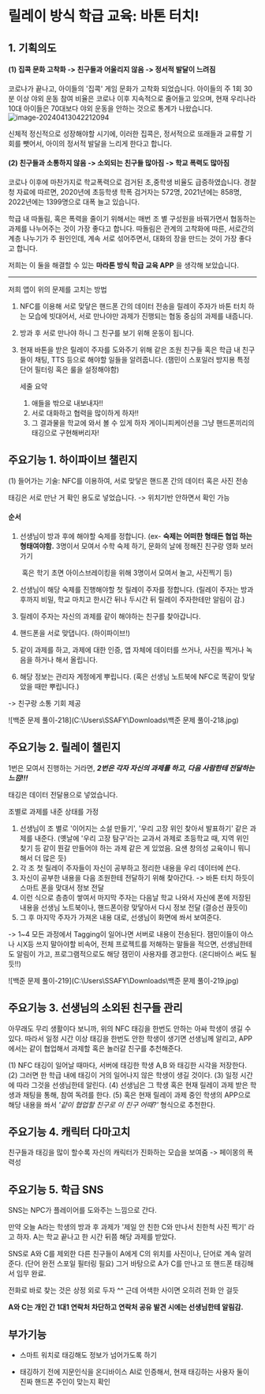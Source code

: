 # 릴레이 방식 학급 교육: 바톤 터치!

## 1. 기획의도 

#### (1) 집콕 문화 고착화 -> 친구들과 어울리지 않음 -> 정서적 발달이 느려짐

코로나가 끝나고, 아이들의 '집콕' 게임 문화가 고착화 되었습니다. 아이들의 주 1회 30분 이상 야외 운동 참여 비율은 코로나 이후 지속적으로 줄어들고 있으며, 현재 우리나라 10대 아이들은 70대보다 야외 운동을 안하는 것으로 통계가 나왔습니다. 
![image-20240413042212094](C:\Users\SSAFY\AppData\Roaming\Typora\typora-user-images\image-20240413042212094.png)

신체적 정신적으로 성장해야할 시기에, 이러한 집콕은, 정서적으로 또래들과 교류할 기회를 뺏어서, 아이의 정서적 발달을 느리게 한다고 합니다. 

#### (2) 친구들과 소통하지 않음 -> 소외되는 친구들 많아짐 -> 학교 폭력도 많아짐

코로나 이후에 마찬가지로 학교폭력으로 검거된 초,중학생 비율도 급증하였습니다. 경찰청 자료에 따르면, 2020년에 초등학생 학폭 검거자는 572명, 2021년에는 858명, 2022년에는 1399명으로 대폭 늘고 있습니다. 

학급 내 따돌림, 혹은 폭력을 줄이기 위해서는 매번 조 별 구성원을 바꿔가면서 협동하는 과제를 나누어주는 것이 가장 좋다고 합니다. 따돌림은 관계의 고착화에 따른, 서로간의 계층 나누기가 주 원인인데, 계속 서로 섞어주면서, 대화의 장을 만드는 것이 가장 좋다고 합니다. 

저희는 이 둘을 해결할 수 있는 **마라톤 방식 학급 교육 APP** 을 생각해 보았습니다.   

---------

저희 앱이 위의 문제를 고치는 방법

1. NFC를 이용해 서로 맞닿은 핸드폰 간의 데이터 전송을 릴레이 주자가 바톤 터치 하는 모습에 빗대어서, 서로 만나야만 과제가 진행되는 협동 중심의 과제를 내줍니다. 

2. 방과 후 서로 만나야 하니 그 친구를 보기 위해 운동이 됩니다. 

3. 현재 바톤을 받은 릴레이 주자를 도와주기 위해 같은 조원 친구들 혹은 학급 내 친구들이 채팅, TTS 등으로 해야할 일들을 알려줍니다. 
   (잼민이 스포일러 방지용 특정 단어 필터링 혹은 룰을 설정해야함)

   
   세줄 요약

   1. 애들을 밖으로 내보내자!! 
   2. 서로 대화하고 협력을 많이하게 하자!! 
   3. 그 결과물을 학교에 와서 볼 수 있게 하자 게이니피케이션을 그냥 핸드폰끼리의 태깅으로 구현해버리자! 



## 주요기능 1. 하이파이브 챌린지 

(1) 들어가는 기술: NFC를 이용하여, 서로 맞닿은 핸드폰 간의 데이터 혹은 사진 전송 

태깅은 서로 만난 거 확인 용도로 넣었습니다. -> 위치기반 안하면서 확인 가능 

#### 순서

1. 선생님이 방과 후에 해야할 숙제를 정합니다. 
   (ex- **숙제는 어떠한 형태든 협업 하는 형태여야함.**
        3명이서 모여서 수학 숙제 하기, 
        문화의 날에 정해진 친구랑 영화 보러 가기 

   ​     혹은 학기 초면 아이스브레이킹을 위해 3명이서 모여서 놀고, 사진찍기 등)

2. 선생님이 해당 숙제를 진행해야할 첫 릴레이 주자를 정합니다. 
   (릴레이 주자는 방과 후까지 비밀, 학교 마치고 한시간 뒤나 두시간 뒤 릴레이 주자한테만 알림이 감.)

3. 릴레이 주자는 자신의 과제를 같이 해야하는 친구를 찾아갑니다. 

4. 핸드폰을 서로 맞댑니다. (하이파이브!)

5. 같이 과제를 하고, 과제에 대한 인증, 앱 자체에 데이터를 쓰거나, 사진을 찍거나 녹음을 하거나 해서 올립니다. 

6. 해당 정보는 관리자 계정에게 뿌립니다. 
   (혹은 선생님 노트북에 NFC로 똑같이 맞닿았을 때만 뿌립니다.)



-> 친구랑 소통 기회 제공 

![백준 문제 풀이-218](C:\Users\SSAFY\Downloads\백준 문제 풀이-218.jpg)

## 주요기능 2. 릴레이 챌린지 

1번은 모여서 진행하는 거라면, ***2번은 각자 자신의 과제를 하고, 다음 사람한테 전달하는 느낌!!!***

태깅은 데이터 전달용으로 넣었습니다.

조별로 과제를 내준 상태를 가정 

1. 선생님이 조 별로 '이어지는 소설 만들기', '우리 고장 위인 찾아서 발표하기' 같은 과제를 내준다. 
   (옛날에 '우리 고장 탐구'라는 교과서 과제로 초등학교 때, 지역 위인 찾기 등 같이 뭔갈 만들어야 하는 과제 같은 게 있었음.
    요샌 창의성 교육이니 뭐니 해서 더 많은 듯)
2. 각 조 첫 릴레이 주자들이 자신이 공부하고 정리한 내용을 우리 데이터에 쓴다.
3. 자신이 공부한 내용을 다음 조원한테 전달하기 위해 찾아간다. -> 바톤 터치 하듯이 스마트 폰을 맞대서 정보 전달 
4. 이런 식으로 층층이 쌓여서 마지막 주자는 다음날 학교 나와서 자신에 폰에 저장된 내용을 선생님 노트북이나, 핸드폰이랑 맞닿아서 다시 정보 전달 (결승선 끊듯이)
5. 그 후 마지막 주자가 가져온 내용 대로, 선생님이 화면에 쏴서 보여준다. 



-> 1~4 모든 과정에서 Tagging이 일어나면 서버로 내용이 전송된다. 
    잼민이들이 야스나 시X등 쓰지 말아야할 비속어, 전체 프로젝트를 저해하는 말들을 적으면, 선생님한테도 알림이 가고, 
    프로그램적으로도 해당 잼민이 사용자를 경고한다.
    (온디바이스 써도 될듯!!)

![백준 문제 풀이-219](C:\Users\SSAFY\Downloads\백준 문제 풀이-219.jpg)

## 주요기능 3. 선생님의 소외된 친구들 관리 

아무래도 무리 생활이다 보니까, 위의 NFC 태깅을 한번도 안하는 아싸 학생이 생길 수 있다.  따라서 일정 시간 이상 태깅을 한번도 안한 학생이 생기면 선생님께 알리고, 
APP에서는 같이 협업해서 과제할 혹은 놀러갈 친구를 추천해준다. 

(1) NFC 태깅이 일어날 때마다, 서버에 태깅한 학생 A,B 와 태깅한 시각을 저장한다.
(2) 그러면 한 학급 내에 태깅이 거의 일어나지 않은 학생이 생길 것이다. 
(3) 일정 시간에 따라 그것을 선생님한테 알린다. 
(4) 선생님은 그 학생 혹은 현재 릴레이 과제 받은 학생과 채팅을 통해, 참여 독려를 한다. 
(5) 혹은 현재 릴레이 과제 중인 학생의 APP으로 해당 내용을 쏴서 *'같이 협업할 친구로 이 친구 어때?'* 형식으로 추천한다.



## 주요기능 4. 캐릭터 다마고치 

친구들과 태깅을 많이 할수록 자신의 캐릭터가 진화하는 모습을 보여줌 -> 페이몽의 폭력성 



## 주요기능 5. 학급 SNS 

SNS는 NPC가 플레이어를 도와주는 느낌으로 간다. 

만약 오늘 A라는 학생의 방과 후 과제가 '제일 안 친한 C와 만나서 친한척 사진 찍기' 라고 하자. 
A는 학교 끝나고 한 시간 뒤쯤 해당 과제를 받았다. 

SNS로 A와 C를 제외한 다른 친구들이 A에게 C의 위치를 사진이나, 단어로 계속 알려준다. (단어 완전 스포일 필터링 필요) 
그거 바탕으로 A가 C를 만나고 또 핸드폰 태깅해서 임무 완료. 

전화로 바로 찾는 것은 상정 외로 두자 ^^ 근데 어색한 사이면 오히려 전화 안 걸듯

**A와 C는 개인 간 1대1 연락처 차단하고 연락처 공유 발견 시에는 선생님한테 알림감.** 



## 부가기능 

- 스마트 워치로 태깅해도 정보가 넘어가도록 하기 

- 태깅하기 전에 지문인식을 온디바이스 AI로 인증해서, 현재 태깅하는 사용자 둘이 진짜 핸드폰 주인이 맞는지 확인 



